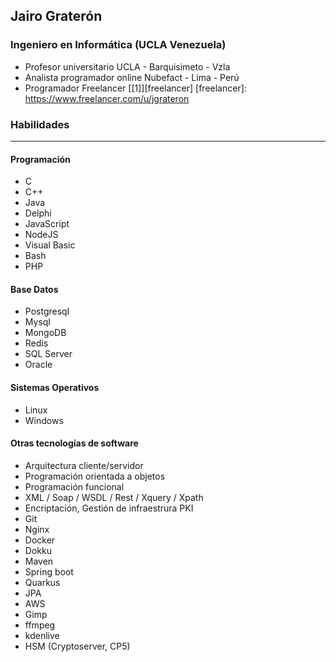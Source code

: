 ## **Jairo Graterón**


### Ingeniero en Informática (UCLA Venezuela)

- Profesor universitario UCLA - Barquisimeto - Vzla
- Analista programador online Nubefact  - Lima - Perú
- Programador Freelancer [[1]][freelancer]
[freelancer]: https://www.freelancer.com/u/jgrateron

### Habilidades

------------


#### Programación
- C
- C++
- Java
- Delphi
- JavaScript
- NodeJS
- Visual Basic
- Bash
- PHP

#### Base Datos
- Postgresql
- Mysql
- MongoDB
- Redis
- SQL Server
- Oracle

#### Sistemas Operativos
- Linux
- Windows

#### Otras tecnologías de software
- Arquitectura cliente/servidor
- Programación orientada a objetos
- Programación funcional
- XML / Soap / WSDL / Rest / Xquery / Xpath
- Encriptación, Gestión de infraestrura PKI
- Git
- Nginx
- Docker
- Dokku
- Maven
- Spring boot
- Quarkus
- JPA
- AWS
- Gimp
- ffmpeg
- kdenlive
- HSM (Cryptoserver, CP5)


